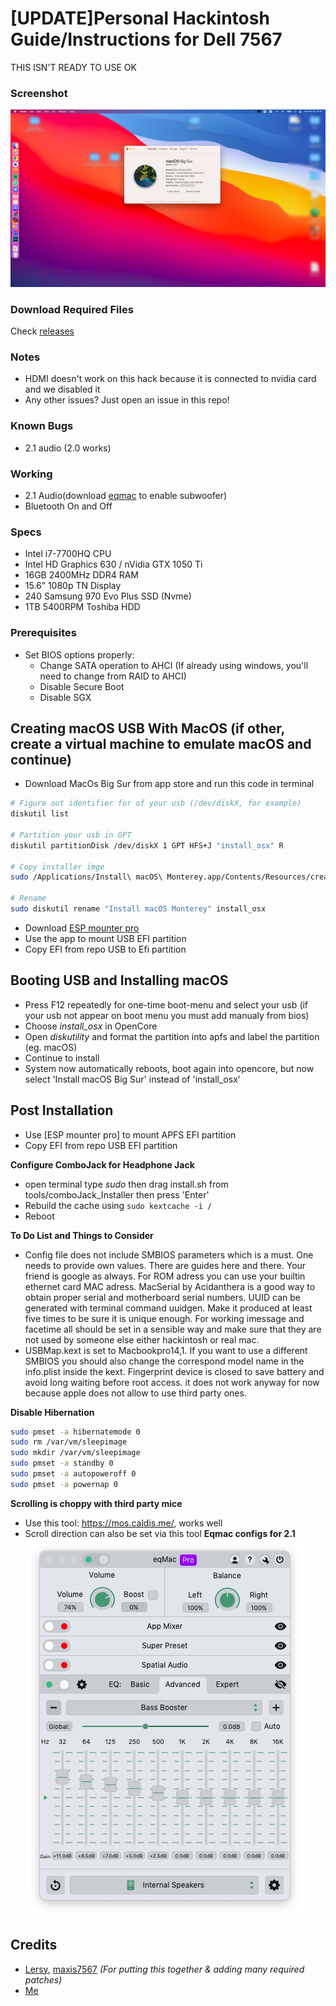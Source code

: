 # [UPDATE]Personal Hackintosh Guide/Instructions for Dell 7567
THIS ISN'T READY TO USE OK

### Screenshot
![macOS Monterey - 12.6](./tools/ScreenShot.png)

### Download Required Files
Check [releases](https://github.com/maxis7567/Hackintosh-Dell-7567-OpenCore_Big-Sur/releases/tag/1.0.0)


### Notes
 - HDMI doesn't work on this hack because it is connected to nvidia card and we disabled it
 - Any other issues? Just open an issue in this repo!

### Known Bugs
 - 2.1 audio (2.0 works)
 
### Working
 - 2.1 Audio(download [eqmac](https://eqmac.app) to enable subwoofer)
 - Bluetooth On and Off
 
### Specs
 - Intel i7-7700HQ CPU
 - Intel HD Graphics 630 / nVidia GTX 1050 Ti
 - 16GB 2400MHz DDR4 RAM
 - 15.6” 1080p TN Display
 - 240 Samsung 970 Evo Plus SSD (Nvme)
 - 1TB 5400RPM Toshiba HDD

### Prerequisites
 - Set BIOS options properly:
   - Change SATA operation to AHCI (If already using windows, you'll need to change from RAID to AHCI)
   - Disable Secure Boot
   - Disable SGX

## Creating macOS USB With MacOS (if other, create a virtual machine to emulate macOS and continue)

- Download MacOs Big Sur from app store and run this code in terminal

```bash
# Figure out identifier for of your usb (/dev/diskX, for example)
diskutil list

# Partition your usb in GPT
diskutil partitionDisk /dev/diskX 1 GPT HFS+J "install_osx" R

# Copy installer imge 
sudo /Applications/Install\ macOS\ Monterey.app/Contents/Resources/createinstallmedia --volume /Volumes/install_osx

# Rename 
sudo diskutil rename "Install macOS Monterey" install_osx
```
- Download [ESP mounter pro]([https://mackie100projects.altervista.org/download-clover-configurator/](https://www.olarila.com/topic/4975-esp-mounter-pro-v19/))
- Use the app to mount USB EFI partition
- Copy EFI from repo USB to Efi partition


## Booting USB and Installing macOS

  - Press F12 repeatedly for one-time boot-menu and select your usb (if your usb not appear on boot menu you must add manualy from bios)
  - Choose *install_osx* in OpenCore
  - Open *diskutility* and format the partition into apfs and label the partition (eg. macOS)
  - Continue to install
  - System now automatically reboots, boot again into opencore, but now select 'Install macOS Big Sur' instead of 'install_osx'
  

## Post Installation

- Use [ESP mounter pro] to mount APFS EFI partition
- Copy EFI from repo USB EFI partition


**Configure ComboJack for Headphone Jack**
  - open terminal type *sudo* then drag install.sh from tools/comboJack_Installer then press 'Enter'
  - Rebuild the cache using `sudo kextcache -i /`
  - Reboot  
  
  
**To Do List and Things to Consider**
- Config file does not include SMBIOS parameters which is a must. One needs to provide own values. There are guides here and there. Your friend is google as always. For ROM adress you can use your builtin ethernet card MAC adress. MacSerial by Acidanthera is a good way to obtain proper serial and motherboard serial numbers. UUID can be generated with terminal command uuidgen. Make it produced at least five times to be sure it is unique enough. For working imessage and facetime all should be set in a sensible way and make sure that they are not used by someone else either hackintosh or real mac.
- USBMap.kext is set to Macbookpro14,1. If you want to use a different SMBIOS you should also change the correspond model name in the info.plist inside the kext. Fingerprint device is closed to save battery and avoid long waiting before root access. it does not work anyway for now because apple does not allow to use third party ones.

**Disable Hibernation**
```bash
sudo pmset -a hibernatemode 0
sudo rm /var/vm/sleepimage
sudo mkdir /var/vm/sleepimage
sudo pmset -a standby 0
sudo pmset -a autopoweroff 0
sudo pmset -a powernap 0
```

**Scrolling is choppy with third party mice**
 - Use this tool: https://mos.caldis.me/, works well
 - Scroll direction can also be set via this tool
**Eqmac configs for 2.1**
![Eqmac](./tools/eqmac.png)

## Credits
 - [Lersy](https://github.com/lersy), [maxis7567](https://www.github.com/maxis7567/) *(For putting this together & adding many required patches)*
 - [Me](https://github.com/LuizCamargos/)

